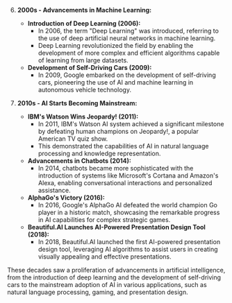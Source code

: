 6. **2000s - Advancements in Machine Learning:**
    - **Introduction of Deep Learning (2006):**
        - In 2006, the term "Deep Learning" was introduced, referring to the use of deep artificial neural networks in machine learning.
        - Deep Learning revolutionized the field by enabling the development of more complex and efficient algorithms capable of learning from large datasets.
    - **Development of Self-Driving Cars (2009):**
        - In 2009, Google embarked on the development of self-driving cars, pioneering the use of AI and machine learning in autonomous vehicle technology.

7. **2010s - AI Starts Becoming Mainstream:**
    - **IBM's Watson Wins Jeopardy! (2011):**
        - In 2011, IBM's Watson AI system achieved a significant milestone by defeating human champions on Jeopardy!, a popular American TV quiz show.
        - This demonstrated the capabilities of AI in natural language processing and knowledge representation.
    - **Advancements in Chatbots (2014):**
        - In 2014, chatbots became more sophisticated with the introduction of systems like Microsoft's Cortana and Amazon's Alexa, enabling conversational interactions and personalized assistance.
    - **AlphaGo's Victory (2016):**
        - In 2016, Google's AlphaGo AI defeated the world champion Go player in a historic match, showcasing the remarkable progress in AI capabilities for complex strategic games.
    - **Beautiful.AI Launches AI-Powered Presentation Design Tool (2018):**
        - In 2018, Beautiful.AI launched the first AI-powered presentation design tool, leveraging AI algorithms to assist users in creating visually appealing and effective presentations.

These decades saw a proliferation of advancements in artificial intelligence, from the introduction of deep learning and the development of self-driving cars to the mainstream adoption of AI in various applications, such as natural language processing, gaming, and presentation design.